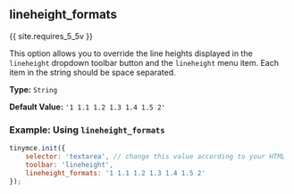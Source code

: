 ## lineheight_formats

{{ site.requires_5_5v }}

This option allows you to override the line heights displayed in the `lineheight` dropdown toolbar button and the `lineheight` menu item. Each item in the string should be space separated.

**Type:** `String`

**Default Value:** `'1 1.1 1.2 1.3 1.4 1.5 2'`

### Example: Using `lineheight_formats`

```js
tinymce.init({
    selector: 'textarea', // change this value according to your HTML
    toolbar: 'lineheight',
    lineheight_formats: '1 1.1 1.2 1.3 1.4 1.5 2'
});
```